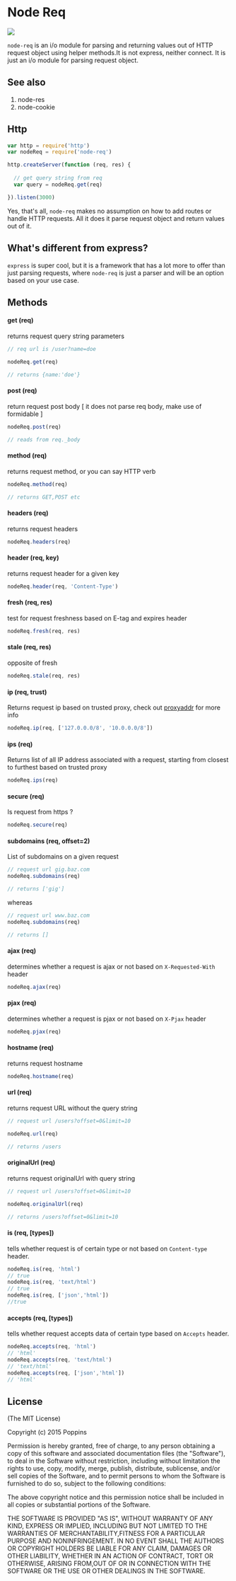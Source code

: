 # Node Req

![](http://i1117.photobucket.com/albums/k594/thetutlage/poppins-1_zpsg867sqyl.png)

`node-req` is an i/o module for parsing and returning values out of HTTP request object using helper methods.It is not express, neither connect. It is just an i/o module for parsing request object.

## See also

1. node-res
2. node-cookie

## Http 

```javascript
var http = require('http')
var nodeReq = require('node-req')

http.createServer(function (req, res) {
  
  // get query string from req
  var query = nodeReq.get(req)

}).listen(3000)

```

Yes, that's all, `node-req` makes no assumption on how to add routes or handle HTTP requests. All it does it parse request object and return values out of it.

## What's different from express?

`express` is super cool, but it is a framework that has a lot more to offer than just parsing requests, where `node-req` is just a parser and will be an option based on your use case.

## Methods

#### get (req)
returns request query string parameters

```javascript
// req url is /user?name=doe

nodeReq.get(req)

// returns {name:'doe'}
```

#### post (req)
return request post body [ it does not parse req body, make use of formidable ]

```javascript
nodeReq.post(req)

// reads from req._body
```

#### method (req)
returns request method, or you can say HTTP verb

```javascript
nodeReq.method(req)

// returns GET,POST etc
```

#### headers (req)
returns request headers

```javascript
nodeReq.headers(req)
```

#### header (req, key)
returns request header for a given key

```javascript
nodeReq.header(req, 'Content-Type')
```

#### fresh (req, res)
test for request freshness based on E-tag and expires header

```javascript
nodeReq.fresh(req, res)
```

#### stale (req, res)
opposite of fresh

```javascript
nodeReq.stale(req, res)
```

#### ip (req, trust)
Returns request ip based on trusted proxy, check out [proxyaddr](https://www.npmjs.com/package/proxy-addr) for more info

```javascript
nodeReq.ip(req, ['127.0.0.0/8', '10.0.0.0/8'])
```

#### ips (req)
Returns list of all IP address associated with a request, starting from closest to furthest based on trusted proxy

```javascript
nodeReq.ips(req)
```

#### secure (req)
Is request from https ?

```javascript
nodeReq.secure(req)
```

#### subdomains (req, offset=2)
List of subdomains on a given request

```javascript
// request url gig.baz.com
nodeReq.subdomains(req)

// returns ['gig']
```

whereas

```javascript
// request url www.baz.com
nodeReq.subdomains(req)

// returns []
```

#### ajax (req)
determines whether a request is ajax or not based on `X-Requested-With` header

```javascript
nodeReq.ajax(req)
```

#### pjax (req)
determines whether a request is pjax or not based on `X-Pjax` header

```javascript
nodeReq.pjax(req)
```

#### hostname (req)
returns request hostname

```javascript
nodeReq.hostname(req)
```

#### url (req)
returns request URL without the query string

```javascript
// request url /users?offset=0&limit=10

nodeReq.url(req)

// returns /users
```

#### originalUrl (req)
returns request originalUrl with query string

```javascript
// request url /users?offset=0&limit=10

nodeReq.originalUrl(req)

// returns /users?offset=0&limit=10
```

#### is (req, [types])
tells whether request is of certain type or not based on `Content-type` header.

```javascript
nodeReq.is(req, 'html')
// true
nodeReq.is(req, 'text/html')
// true
nodeReq.is(req, ['json','html'])
//true
```

#### accepts (req, [types])
tells whether request accepts data of certain type based on `Accepts` header.

```javascript
nodeReq.accepts(req, 'html')
// 'html'
nodeReq.accepts(req, 'text/html')
// 'text/html'
nodeReq.accepts(req, ['json','html'])
// 'html'
```

## License 
(The MIT License)

Copyright (c) 2015 Poppins

Permission is hereby granted, free of charge, to any person obtaining a
copy of this software and associated documentation files (the "Software"),
to deal in the Software without restriction, including without limitation
the rights to use, copy, modify, merge, publish, distribute, sublicense,
and/or sell copies of the Software, and to permit persons to whom the
Software is furnished to do so, subject to the following conditions:

The above copyright notice and this permission notice shall be included in
all copies or substantial portions of the Software.

THE SOFTWARE IS PROVIDED "AS IS", WITHOUT WARRANTY OF ANY KIND, EXPRESS OR IMPLIED, INCLUDING BUT NOT LIMITED TO THE WARRANTIES OF MERCHANTABILITY,FITNESS FOR A PARTICULAR PURPOSE AND NONINFRINGEMENT. IN NO EVENT SHALL THE AUTHORS OR COPYRIGHT HOLDERS BE LIABLE FOR ANY CLAIM, DAMAGES OR OTHER LIABILITY, WHETHER IN AN ACTION OF CONTRACT, TORT OR OTHERWISE, ARISING FROM,OUT OF OR IN CONNECTION WITH THE SOFTWARE OR THE USE OR OTHER DEALINGS IN THE SOFTWARE.

